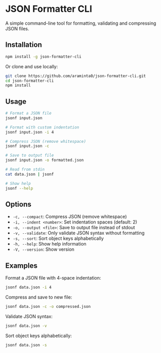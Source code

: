 # JSON Formatter CLI

A simple command-line tool for formatting, validating and compressing JSON files.

## Installation

```bash
npm install -g json-formatter-cli
```

Or clone and use locally:
```bash
git clone https://github.com/araminta0/json-formatter-cli.git
cd json-formatter-cli
npm install
```

## Usage

```bash
# Format a JSON file
jsonf input.json

# Format with custom indentation
jsonf input.json -i 4

# Compress JSON (remove whitespace)
jsonf input.json -c

# Save to output file
jsonf input.json -o formatted.json

# Read from stdin
cat data.json | jsonf

# Show help
jsonf --help
```

## Options

- `-c, --compact`: Compress JSON (remove whitespace)
- `-i, --indent <number>`: Set indentation spaces (default: 2)
- `-o, --output <file>`: Save to output file instead of stdout
- `-v, --validate`: Only validate JSON syntax without formatting
- `-s, --sort`: Sort object keys alphabetically
- `-h, --help`: Show help information
- `-V, --version`: Show version

## Examples

Format a JSON file with 4-space indentation:
```bash
jsonf data.json -i 4
```

Compress and save to new file:
```bash
jsonf data.json -c -o compressed.json
```

Validate JSON syntax:
```bash
jsonf data.json -v
```

Sort object keys alphabetically:
```bash
jsonf data.json -s
```